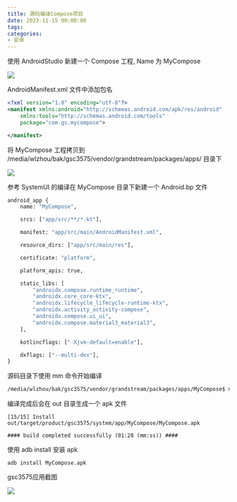 ```yaml
---
title: 源码编译Compose项目
date: 2023-11-15 00:00:00
tags:
categories:
- 安卓
---
```


使用 AndroidStudio 新建一个 Compose 工程, Name 为 MyCompose

![](https://cdn.jsdelivr.net/gh/nosleepy/picture@master/img/compose_project.png)

AndroidManifest.xml 文件中添加包名

```xml
<?xml version="1.0" encoding="utf-8"?>
<manifest xmlns:android="http://schemas.android.com/apk/res/android"
    xmlns:tools="http://schemas.android.com/tools"
    package="com.gs.mycompose">

</manifest>
```

将 MyCompose 工程拷贝到 /media/wlzhou/bak/gsc3575/vendor/grandstream/packages/apps/ 目录下

![](https://cdn.jsdelivr.net/gh/nosleepy/picture@master/img/mycompose_position.png)

参考 SystemUI 的编译在 MyCompose 目录下新建一个 Android.bp 文件

```makefile
android_app {
    name: "MyCompose",

    srcs: ["app/src/**/*.kt"],

    manifest: "app/src/main/AndroidManifest.xml",

    resource_dirs: ["app/src/main/res"],

    certificate: "platform",

    platform_apis: true,

    static_libs: [
        "androidx.compose.runtime_runtime",
        "androidx.core_core-ktx",
        "androidx.lifecycle_lifecycle-runtime-ktx",
        "androidx.activity_activity-compose",
        "androidx.compose.ui_ui",
        "androidx.compose.material3_material3",
    ],

    kotlincflags: ["-Xjvm-default=enable"],

    dxflags: ["--multi-dex"],
}
```

源码目录下使用 mm 命令开始编译

```sh
/media/wlzhou/bak/gsc3575/vendor/grandstream/packages/apps/MyCompose$ mm
```

编译完成后会在 out 目录生成一个 apk 文件

```shell
[15/15] Install out/target/product/gsc3575/system/app/MyCompose/MyCompose.apk

#### build completed successfully (01:28 (mm:ss)) ####
```

使用 adb install 安装 apk

```shell
adb install MyCompose.apk
```

gsc3575应用截图

![](https://cdn.jsdelivr.net/gh/nosleepy/picture@master/img/mycompose_app.png)
